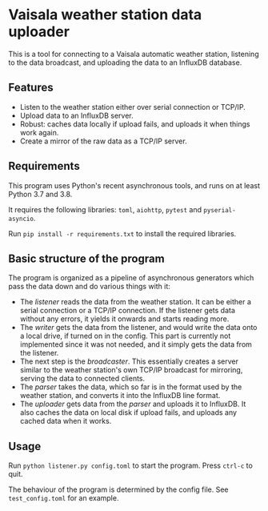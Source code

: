 
# Vaisala weather station data uploader

This is a tool for connecting to a Vaisala automatic weather station, listening to the
data broadcast, and uploading the data to an InfluxDB database.

## Features

- Listen to the weather station either over serial connection or TCP/IP.
- Upload data to an InfluxDB server.
- Robust: caches data locally if upload fails, and uploads it when things work again.
- Create a mirror of the raw data as a TCP/IP server.

## Requirements

This program uses Python's recent asynchronous tools, and runs on at least Python 3.7
and 3.8.

It requires the following libraries: `toml`, `aiohttp`, `pytest` and `pyserial-asyncio`.

Run `pip install -r requirements.txt` to install the required libraries.

## Basic structure of the program

The program is organized as a pipeline of asynchronous generators which pass the data
down and do various things with it:

- The _listener_ reads the data from the weather station. It can be either a serial
  connection or a TCP/IP connection. If the listener gets data without any errors,
  it yields it onwards and starts reading more.
- The _writer_ gets the data from the listener, and would write the data onto a local drive,
  if turned on in the config. This part is currently not implemented since it was
  not needed, and it simply gets the data from the listener.
- The next step is the _broadcaster_. This essentially creates a server similar to the weather
  station's own TCP/IP broadcast for mirroring, serving the data to connected clients.
- The _parser_ takes the data, which so far is in the format used by the weather station,
  and converts it into the InfluxDB line format.
- The _uploader_ gets data from the _parser_ and uploads it to InfluxDB. It also caches
  the data on local disk if upload fails, and uploads any cached data when it works.

## Usage

Run `python listener.py config.toml` to start the program. Press `ctrl-c` to quit.

The behaviour of the program is determined by the config file. See `test_config.toml`
for an example.
